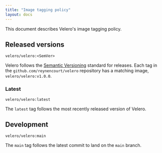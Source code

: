 ```yaml
---
title: "Image tagging policy"
layout: docs
---
```


This document describes Velero's image tagging policy.

## Released versions

`velero/velero:<SemVer>`

Velero follows the [Semantic Versioning](http://semver.org/) standard for releases. Each tag in the `github.com/reynencourt/velero` repository has a matching image, `velero/velero:v1.0.0`.

### Latest

`velero/velero:latest`

The `latest` tag follows the most recently released version of Velero.

## Development

`velero/velero:main`

The `main` tag follows the latest commit to land on the `main` branch.
